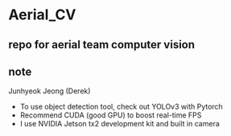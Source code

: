# Aerial_CV

## repo for aerial team computer vision

## note
Junhyeok Jeong (Derek)
- To use object detection tool, check out YOLOv3 with Pytorch
- Recommend CUDA (good GPU) to boost real-time FPS
- I use NVIDIA Jetson tx2 development kit and built in camera
